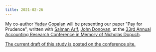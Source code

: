```yaml
---
title: 2021-02-26
---
```


My co-author [Yadav Gopalan](https://sites.google.com/site/ykgopalan/) will be presenting our paper "Pay for Prudence", written with [Salman Arif](https://sites.google.com/view/salmanarif), [John Donovan](https://mendoza.nd.edu/mendoza-directory/profile/?slug=john-donovan), at the [33rd Annual Accounting Research Conference in Memory of Nicholas Dopuch](https://sites.wustl.edu/acctconf/schedule/).

[The current draft of this study is posted on the conference site.](https://cpb-us-w2.wpmucdn.com/sites.wustl.edu/dist/e/2949/files/2021/02/Gopalan-4.pdf)
